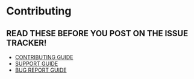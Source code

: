 # Contributing

## READ THESE BEFORE YOU POST ON THE ISSUE TRACKER!

- [CONTRIBUTING GUIDE](http://docpad.org/docs/contribute)
- [SUPPORT GUIDE](http://docpad.org/docs/support)
- [BUG REPORT GUIDE](http://docpad.org/bug-report)